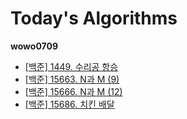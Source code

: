 # Today's Algorithms

**wowo0709**

* [[백준] 1449. 수리공 항승](https://www.acmicpc.net/problem/1449)
* [[백준] 15663. N과 M (9)](https://www.acmicpc.net/problem/15663) 
* [[백준] 15666. N과 M (12)](https://www.acmicpc.net/problem/15666)
* [[백준] 15686. 치킨 배달](https://www.acmicpc.net/problem/15686)